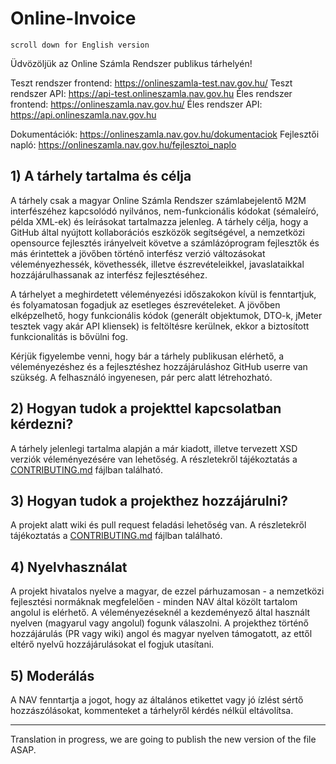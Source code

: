 # Online-Invoice

`scroll down for English version`

Üdvözöljük az Online Számla Rendszer publikus tárhelyén!

Teszt rendszer frontend: https://onlineszamla-test.nav.gov.hu/
Teszt rendszer API: https://api-test.onlineszamla.nav.gov.hu
Éles rendszer frontend: https://onlineszamla.nav.gov.hu/
Éles rendszer API: https://api.onlineszamla.nav.gov.hu

Dokumentációk: https://onlineszamla.nav.gov.hu/dokumentaciok
Fejlesztői napló: https://onlineszamla.nav.gov.hu/fejlesztoi_naplo

## 1) A tárhely tartalma és célja
A tárhely csak a magyar Online Számla Rendszer számlabejelentő M2M interfészéhez kapcsolódó nyilvános, nem-funkcionális kódokat (sémaleíró, példa XML-ek) és leírásokat tartalmazza jelenleg. A tárhely célja, hogy a GitHub által nyújtott kollaborációs eszközök segítségével, a nemzetközi opensource fejlesztés irányelveit követve a számlázóprogram fejlesztők és más érintettek a jövőben történő interfész verzió változásokat véleményezhessék, követhessék, illetve észrevételeikkel, javaslataikkal hozzájárulhassanak az interfész fejlesztéséhez.

A tárhelyet a meghirdetett véleményezési időszakokon kívül is fenntartjuk, és folyamatosan fogadjuk az esetleges észrevételeket. A jövőben elképzelhető, hogy funkcionális kódok (generált objektumok, DTO-k, jMeter tesztek vagy akár API kliensek) is feltöltésre kerülnek, ekkor a biztosított funkcionalitás is bővülni fog.

Kérjük figyelembe venni, hogy bár a tárhely publikusan elérhető, a véleményezéshez és a fejlesztéshez hozzájáruláshoz GitHub userre van szükség. A felhasználó ingyenesen, pár perc alatt létrehozható.

## 2) Hogyan tudok a projekttel kapcsolatban kérdezni?

A tárhely jelenlegi tartalma alapján a már kiadott, illetve tervezett XSD verziók véleményezésére van lehetőség. A részletekről tájékoztatás a [CONTRIBUTING.md](https://github.com/nav-gov-hu/Online-Invoice/tree/master/docs/CONTRIBUTING.md) fájlban található.

## 3) Hogyan tudok a projekthez hozzájárulni?

A projekt alatt wiki és pull request feladási lehetőség van. A részletekről tájékoztatás a [CONTRIBUTING.md](https://github.com/nav-gov-hu/Online-Invoice/tree/master/docs/CONTRIBUTING.md) fájlban található.

## 4) Nyelvhasználat

A projekt hivatalos nyelve a magyar, de ezzel párhuzamosan - a nemzetközi fejlesztési normáknak megfelelően - minden NAV által közölt tartalom angolul is elérhető. A véleményezéseknél a kezdeményező által használt nyelven (magyarul vagy angolul) fogunk válaszolni. A projekthez történő hozzájárulás (PR vagy wiki) angol és magyar nyelven támogatott, az ettől eltérő nyelvű hozzájárulásokat el fogjuk utasítani.

## 5) Moderálás
A NAV fenntartja a jogot, hogy az általános etikettet vagy jó ízlést sértő hozzászólásokat, kommenteket a tárhelyről kérdés nélkül eltávolítsa.

---------------------------------------------------------------------------------------------------------------------------------------------

Translation in progress, we are going to publish the new version of the file ASAP.